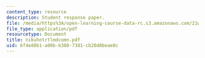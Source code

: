```yaml
---
content_type: resource
description: Student response paper.
file: /media/https%3A/open-learning-course-data-rc.s3.amazonaws.com/21w-765j-interactive-and-non-linear-narrative-theory-and-practice-spring-2004/6f4e88b1a00bb3087381cb20d8beae8c_nikuhntrtlmdcomn.pdf
file_type: application/pdf
resourcetype: Document
title: nikuhntrtlmdcomn.pdf
uid: 6f4e88b1-a00b-b308-7381-cb20d8beae8c
---
```

